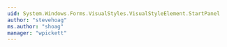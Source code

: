 ```yaml
---
uid: System.Windows.Forms.VisualStyles.VisualStyleElement.StartPanel
author: "stevehoag"
ms.author: "shoag"
manager: "wpickett"
---
```

